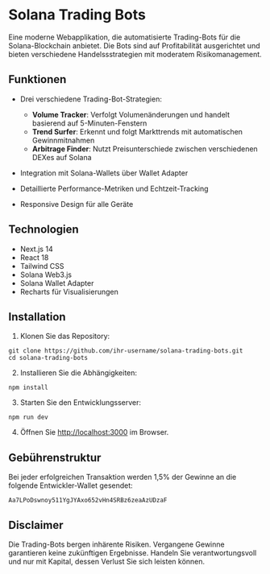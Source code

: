 # Solana Trading Bots

Eine moderne Webapplikation, die automatisierte Trading-Bots für die Solana-Blockchain anbietet. Die Bots sind auf Profitabilität ausgerichtet und bieten verschiedene Handelssstrategien mit moderatem Risikomanagement.

## Funktionen

- Drei verschiedene Trading-Bot-Strategien:
  - **Volume Tracker**: Verfolgt Volumenänderungen und handelt basierend auf 5-Minuten-Fenstern
  - **Trend Surfer**: Erkennt und folgt Markttrends mit automatischen Gewinnmitnahmen
  - **Arbitrage Finder**: Nutzt Preisunterschiede zwischen verschiedenen DEXes auf Solana

- Integration mit Solana-Wallets über Wallet Adapter
- Detaillierte Performance-Metriken und Echtzeit-Tracking
- Responsive Design für alle Geräte

## Technologien

- Next.js 14
- React 18
- Tailwind CSS
- Solana Web3.js
- Solana Wallet Adapter
- Recharts für Visualisierungen

## Installation

1. Klonen Sie das Repository:
```
git clone https://github.com/ihr-username/solana-trading-bots.git
cd solana-trading-bots
```

2. Installieren Sie die Abhängigkeiten:
```
npm install
```

3. Starten Sie den Entwicklungsserver:
```
npm run dev
```

4. Öffnen Sie [http://localhost:3000](http://localhost:3000) im Browser.

## Gebührenstruktur

Bei jeder erfolgreichen Transaktion werden 1,5% der Gewinne an die folgende Entwickler-Wallet gesendet:
```
Aa7LPoDswnoy511YgJYAxo652vHn4SRBz6zeaAzUDzaF
```

## Disclaimer

Die Trading-Bots bergen inhärente Risiken. Vergangene Gewinne garantieren keine zukünftigen Ergebnisse. Handeln Sie verantwortungsvoll und nur mit Kapital, dessen Verlust Sie sich leisten können. 